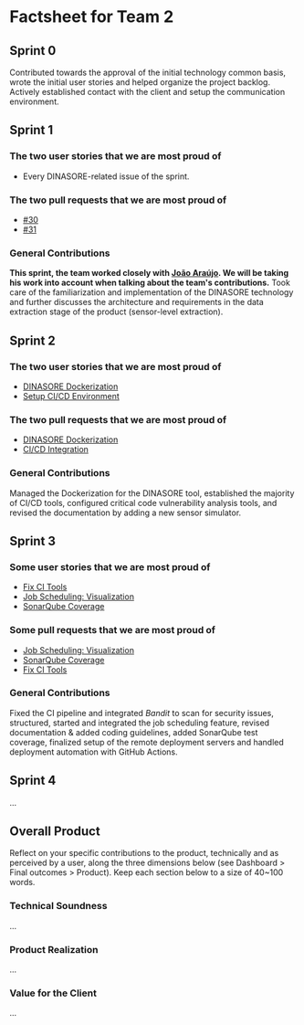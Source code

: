 # Factsheet for Team 2

## Sprint 0

Contributed towards the approval of the initial technology common basis, wrote the initial user stories and helped organize the project backlog. Actively established contact with the client and setup the communication environment.

## Sprint 1

### The two user stories that we are most proud of

- Every DINASORE-related issue of the sprint.

### The two pull requests that we are most proud of

- [#30](https://github.com/FEUP-MEIC-DS-2023-1MEIC06/DS-Project/pull/30)
- [#31](https://github.com/FEUP-MEIC-DS-2023-1MEIC06/DS-Project/pull/31)

### General Contributions

**This sprint, the team worked closely with [João Araújo](../factsheets/team1/joao_araujo.md). We will be taking his work into account when talking about the team's contributions.**
Took care of the familiarization and implementation of the DINASORE technology and further discusses the architecture and requirements in the data extraction stage of the product (sensor-level extraction).

## Sprint 2

### The two user stories that we are most proud of

- [DINASORE Dockerization](https://github.com/FEUP-MEIC-DS-2023-1MEIC06/DS-Project/issues/29)
- [Setup CI/CD Environment](https://github.com/FEUP-MEIC-DS-2023-1MEIC06/DS-Project/issues/62)

### The two pull requests that we are most proud of

- [DINASORE Dockerization](https://github.com/FEUP-MEIC-DS-2023-1MEIC06/DS-Project/pull/52)
- [CI/CD Integration](https://github.com/FEUP-MEIC-DS-2023-1MEIC06/DS-Project/pull/71)

### General Contributions

Managed the Dockerization for the DINASORE tool, established the majority of CI/CD tools, configured critical code vulnerability analysis tools, and revised the documentation by adding a new sensor simulator.

## Sprint 3

### Some user stories that we are most proud of

- [Fix CI Tools](https://github.com/FEUP-MEIC-DS-2023-1MEIC06/DS-Project/issues/97)
- [Job Scheduling: Visualization](https://github.com/FEUP-MEIC-DS-2023-1MEIC06/DS-Project/issues/102)
- [SonarQube Coverage](https://github.com/FEUP-MEIC-DS-2023-1MEIC06/DS-Project/issues/112)

### Some pull requests that we are most proud of

- [Job Scheduling: Visualization](hhttps://github.com/FEUP-MEIC-DS-2023-1MEIC06/DS-Project/pull/114)
- [SonarQube Coverage](https://github.com/FEUP-MEIC-DS-2023-1MEIC06/DS-Project/pull/116)
- [Fix CI Tools](https://github.com/FEUP-MEIC-DS-2023-1MEIC06/DS-Project/pull/105)

### General Contributions

Fixed the CI pipeline and integrated *Bandit* to scan for security issues, structured, started and integrated the job scheduling feature, revised documentation & added coding guidelines, added SonarQube test coverage, finalized setup of the remote deployment servers and handled deployment automation with GitHub Actions.

## Sprint 4

...

## Overall Product

Reflect on your specific contributions to the product, technically and as perceived by a user, along the three dimensions below (see Dashboard > Final outcomes > Product). Keep each section below to a size of 40~100 words.

### Technical Soundness

...

### Product Realization

...

### Value for the Client

...

